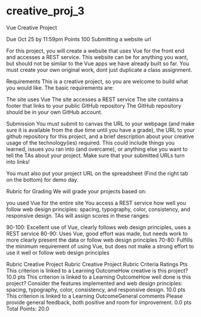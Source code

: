 # creative_proj_3

Vue Creative Project

Due Oct 25 by 11:59pm Points 100 Submitting a website url

For this project, you will create a website that uses Vue for the front end 
and accesses a REST service. This website can be for anything you want, 
but should not be similar to the Vue apps we have already built so far.
You must create your own original work, dont just duplicate a class assignment.




Requirements
This is a creative project, so you are welcome to build what you would like.
The basic requirements are:

  The site uses Vue
  The site accesses a REST service
  The site contains a footer that links to your public GitHub repository
  The GitHub repository should be in your own GitHub account.




Submission
You must submit to canvas the URL to your webpage 
(and make sure it is available from the due time until you have a grade), 
the URL to your github repository for this project, and a brief description 
about your creative usage of the technology(ies) required. This could include
things you learned, issues you ran into (and overcame), or anything else you 
want to tell the TAs about your project. Make sure that your submitted URLs 
turn into links!

You must also put your project URL on the spreadsheet  (Find the right tab 
on the bottom) for demo day.




Rubric for Grading
We will grade your projects based on:

  you used Vue for the entire site
  You access a REST service
  how well you follow web design principles: spacing, typography, color, consistency, 
    and responsive design.
  TAs will assign scores in these ranges:

  90-100: Excellent use of Vue, clearly follows web design principles, 
        uses a REST service
  80-90: Uses Vue, good effort was made, but needs work to more clearly present 
        the data or follow web design principles
  70-80: Fulfills the minimum requirement of using Vue, but does not make a 
        strong effort to use it well or follow web design principles


Rubric
    Creative Project Rubric
    Creative Project Rubric
    Criteria	Ratings	Pts
    This criterion is linked to a Learning OutcomeHow creative is this project?
    10.0 pts
    This criterion is linked to a Learning OutcomeHow well done is this project?
    Consider the features implemented and web design principles: spacing, 
      typography, color, consistency, and responsive design.
    10.0 pts
    This criterion is linked to a Learning OutcomeGeneral comments
    Please provide general feedback, both positive and room for improvement.
    0.0 pts
    Total Points: 20.0
